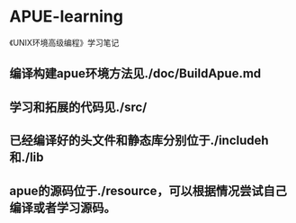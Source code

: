 # APUE-learning
《UNIX环境高级编程》学习笔记

## 编译构建apue环境方法见./doc/BuildApue.md
## 学习和拓展的代码见./src/
## 已经编译好的头文件和静态库分别位于./includeh和./lib
## apue的源码位于./resource，可以根据情况尝试自己编译或者学习源码。
